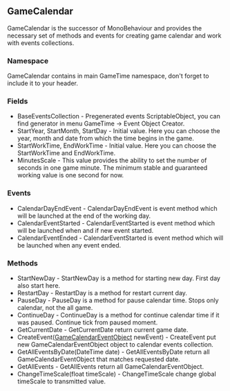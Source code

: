 ## GameCalendar

GameCalendar is the successor of MonoBehaviour and provides the necessary set of methods and events for creating game calendar and work with events collections.

### Namespace

GameCalendar contains in main GameTime namespace, don't forget to include it to your header.

### Fields

* BaseEventsCollection -  Pregenerated events ScriptableObject, you can find generator in menu GameTime -> Event Object Creator.  
* StartYear, StartMonth, StartDay - Initial value. Here you can choose the year, month and date from which the time begins in the game.
* StartWorkTime, EndWorkTime - Initial value. Here you can choose the StartWorkTime and EndWorkTime.
* MinutesScale - This value provides the ability to set the number of seconds in one game minute. The minimum stable and guaranteed working value is one second for now.

### Events

* CalendarDayEndEvent - CalendarDayEndEvent is event method which will be launched at the end of the working day.
* CalendarEventStarted - CalendarEventStarted is event method which will be launched when and if new event started.
* CalendarEventEnded - CalendarEventStarted is event method which will be launched when any event ended.

### Methods

* StartNewDay - StartNewDay is a method for starting new day. First day also start here.
* RestartDay - RestartDay is a method for restart current day.
* PauseDay - PauseDay is a method for pause calendar time. Stops only calendar, not the all game.
* ContinueDay - ContinueDay is a method for continue calendar time if it was paused. Continue tick from paused moment.
* GetCurrentDate - GetCurrentDate return current game date.
* CreateEvent([GameCalendarEventObject](./Events.md) newEvent) - CreateEvent put new GameCalendarEventObject object to calendar events collection.
* GetAllEventsByDate(DateTime date) - GetAllEventsByDate return all GameCalendarEventObject that matches requested date.
* GetAllEvents - GetAllEvents return all GameCalendarEventObject.
* ChangeTimeScale(float timeScale) - ChangeTimeScale change global timeScale to transmitted value.
